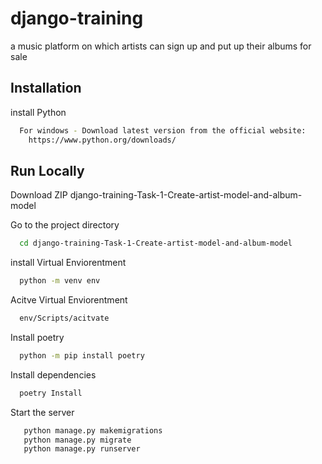 # django-training

a music platform on which artists can sign up and put up their albums for sale



## Installation

install Python 

```bash
  For windows - Download latest version from the official website: 
    https://www.python.org/downloads/
```
    
## Run Locally

Download ZIP django-training-Task-1-Create-artist-model-and-album-model

Go to the project directory

```bash
  cd django-training-Task-1-Create-artist-model-and-album-model
```
install Virtual Enviorentment

```bash
  python -m venv env
```

Acitve Virtual Enviorentment

```bash
  env/Scripts/acitvate
```

Install poetry

```bash
  python -m pip install poetry
```

Install dependencies

```bash
  poetry Install
```

Start the server

```bash
   python manage.py makemigrations
   python manage.py migrate
   python manage.py runserver
```
